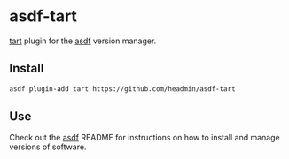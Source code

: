 # asdf-tart


[tart](https://github.com/cirruslabs/tart) plugin for the [asdf](https://github.com/asdf-vm/asdf) version manager.

## Install

```bash
asdf plugin-add tart https://github.com/headmin/asdf-tart
```

## Use

Check out the [asdf](https://github.com/asdf-vm/asdf) README for instructions on how to install and manage versions of software.

